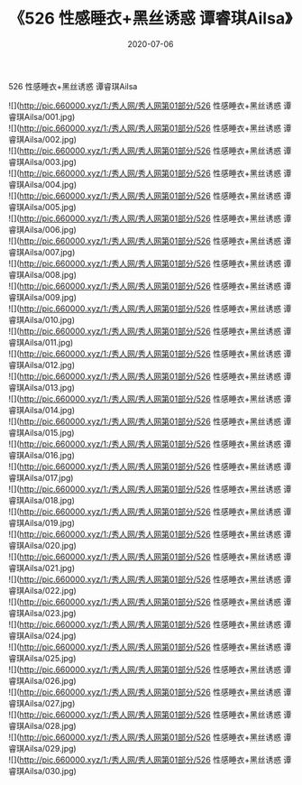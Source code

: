﻿---
layout: post
title:  《526 性感睡衣+黑丝诱惑 谭睿琪Ailsa》
date:   2020-07-06
img: http://pic.660000.xyz/1:/秀人网/秀人网第01部分/526 性感睡衣+黑丝诱惑 谭睿琪Ailsa/000.jpg
categories: [美女, 清纯, 唯美]
---

526 性感睡衣+黑丝诱惑 谭睿琪Ailsa

  ![](http://pic.660000.xyz/1:/秀人网/秀人网第01部分/526 性感睡衣+黑丝诱惑 谭睿琪Ailsa/001.jpg) <br> ![](http://pic.660000.xyz/1:/秀人网/秀人网第01部分/526 性感睡衣+黑丝诱惑 谭睿琪Ailsa/002.jpg) <br> ![](http://pic.660000.xyz/1:/秀人网/秀人网第01部分/526 性感睡衣+黑丝诱惑 谭睿琪Ailsa/003.jpg) <br> ![](http://pic.660000.xyz/1:/秀人网/秀人网第01部分/526 性感睡衣+黑丝诱惑 谭睿琪Ailsa/004.jpg) <br> ![](http://pic.660000.xyz/1:/秀人网/秀人网第01部分/526 性感睡衣+黑丝诱惑 谭睿琪Ailsa/005.jpg) <br> ![](http://pic.660000.xyz/1:/秀人网/秀人网第01部分/526 性感睡衣+黑丝诱惑 谭睿琪Ailsa/006.jpg) <br> ![](http://pic.660000.xyz/1:/秀人网/秀人网第01部分/526 性感睡衣+黑丝诱惑 谭睿琪Ailsa/007.jpg) <br> ![](http://pic.660000.xyz/1:/秀人网/秀人网第01部分/526 性感睡衣+黑丝诱惑 谭睿琪Ailsa/008.jpg) <br> ![](http://pic.660000.xyz/1:/秀人网/秀人网第01部分/526 性感睡衣+黑丝诱惑 谭睿琪Ailsa/009.jpg) <br> ![](http://pic.660000.xyz/1:/秀人网/秀人网第01部分/526 性感睡衣+黑丝诱惑 谭睿琪Ailsa/010.jpg) <br> ![](http://pic.660000.xyz/1:/秀人网/秀人网第01部分/526 性感睡衣+黑丝诱惑 谭睿琪Ailsa/011.jpg) <br> ![](http://pic.660000.xyz/1:/秀人网/秀人网第01部分/526 性感睡衣+黑丝诱惑 谭睿琪Ailsa/012.jpg) <br> ![](http://pic.660000.xyz/1:/秀人网/秀人网第01部分/526 性感睡衣+黑丝诱惑 谭睿琪Ailsa/013.jpg) <br> ![](http://pic.660000.xyz/1:/秀人网/秀人网第01部分/526 性感睡衣+黑丝诱惑 谭睿琪Ailsa/014.jpg) <br> ![](http://pic.660000.xyz/1:/秀人网/秀人网第01部分/526 性感睡衣+黑丝诱惑 谭睿琪Ailsa/015.jpg) <br> ![](http://pic.660000.xyz/1:/秀人网/秀人网第01部分/526 性感睡衣+黑丝诱惑 谭睿琪Ailsa/016.jpg) <br> ![](http://pic.660000.xyz/1:/秀人网/秀人网第01部分/526 性感睡衣+黑丝诱惑 谭睿琪Ailsa/017.jpg) <br> ![](http://pic.660000.xyz/1:/秀人网/秀人网第01部分/526 性感睡衣+黑丝诱惑 谭睿琪Ailsa/018.jpg) <br> ![](http://pic.660000.xyz/1:/秀人网/秀人网第01部分/526 性感睡衣+黑丝诱惑 谭睿琪Ailsa/019.jpg) <br> ![](http://pic.660000.xyz/1:/秀人网/秀人网第01部分/526 性感睡衣+黑丝诱惑 谭睿琪Ailsa/020.jpg) <br> ![](http://pic.660000.xyz/1:/秀人网/秀人网第01部分/526 性感睡衣+黑丝诱惑 谭睿琪Ailsa/021.jpg) <br> ![](http://pic.660000.xyz/1:/秀人网/秀人网第01部分/526 性感睡衣+黑丝诱惑 谭睿琪Ailsa/022.jpg) <br> ![](http://pic.660000.xyz/1:/秀人网/秀人网第01部分/526 性感睡衣+黑丝诱惑 谭睿琪Ailsa/023.jpg) <br> ![](http://pic.660000.xyz/1:/秀人网/秀人网第01部分/526 性感睡衣+黑丝诱惑 谭睿琪Ailsa/024.jpg) <br> ![](http://pic.660000.xyz/1:/秀人网/秀人网第01部分/526 性感睡衣+黑丝诱惑 谭睿琪Ailsa/025.jpg) <br> ![](http://pic.660000.xyz/1:/秀人网/秀人网第01部分/526 性感睡衣+黑丝诱惑 谭睿琪Ailsa/026.jpg) <br> ![](http://pic.660000.xyz/1:/秀人网/秀人网第01部分/526 性感睡衣+黑丝诱惑 谭睿琪Ailsa/027.jpg) <br> ![](http://pic.660000.xyz/1:/秀人网/秀人网第01部分/526 性感睡衣+黑丝诱惑 谭睿琪Ailsa/028.jpg) <br> ![](http://pic.660000.xyz/1:/秀人网/秀人网第01部分/526 性感睡衣+黑丝诱惑 谭睿琪Ailsa/029.jpg) <br> ![](http://pic.660000.xyz/1:/秀人网/秀人网第01部分/526 性感睡衣+黑丝诱惑 谭睿琪Ailsa/030.jpg) <br>